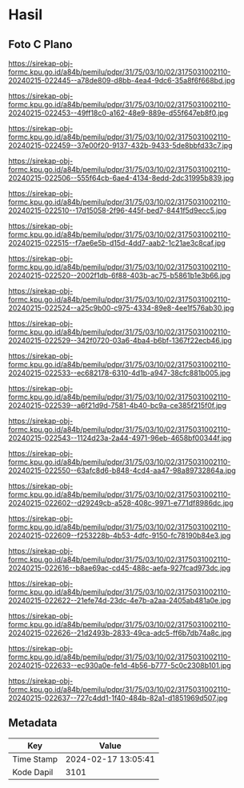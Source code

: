 # Hasil

## Foto C Plano

https://sirekap-obj-formc.kpu.go.id/a84b/pemilu/pdpr/31/75/03/10/02/3175031002110-20240215-022445--a78de809-d8bb-4ea4-9dc6-35a8f6f668bd.jpg

https://sirekap-obj-formc.kpu.go.id/a84b/pemilu/pdpr/31/75/03/10/02/3175031002110-20240215-022453--49ff18c0-a162-48e9-889e-d55f647eb8f0.jpg

https://sirekap-obj-formc.kpu.go.id/a84b/pemilu/pdpr/31/75/03/10/02/3175031002110-20240215-022459--37e00f20-9137-432b-9433-5de8bbfd33c7.jpg

https://sirekap-obj-formc.kpu.go.id/a84b/pemilu/pdpr/31/75/03/10/02/3175031002110-20240215-022506--555f64cb-6ae4-4134-8edd-2dc31995b839.jpg

https://sirekap-obj-formc.kpu.go.id/a84b/pemilu/pdpr/31/75/03/10/02/3175031002110-20240215-022510--17d15058-2f96-445f-bed7-8441f5d9ecc5.jpg

https://sirekap-obj-formc.kpu.go.id/a84b/pemilu/pdpr/31/75/03/10/02/3175031002110-20240215-022515--f7ae6e5b-d15d-4dd7-aab2-1c21ae3c8caf.jpg

https://sirekap-obj-formc.kpu.go.id/a84b/pemilu/pdpr/31/75/03/10/02/3175031002110-20240215-022520--2002f1db-6f88-403b-ac75-b5861b1e3b66.jpg

https://sirekap-obj-formc.kpu.go.id/a84b/pemilu/pdpr/31/75/03/10/02/3175031002110-20240215-022524--a25c9b00-c975-4334-89e8-4ee1f576ab30.jpg

https://sirekap-obj-formc.kpu.go.id/a84b/pemilu/pdpr/31/75/03/10/02/3175031002110-20240215-022529--342f0720-03a6-4ba4-b6bf-1367f22ecb46.jpg

https://sirekap-obj-formc.kpu.go.id/a84b/pemilu/pdpr/31/75/03/10/02/3175031002110-20240215-022533--ec682178-6310-4d1b-a947-38cfc881b005.jpg

https://sirekap-obj-formc.kpu.go.id/a84b/pemilu/pdpr/31/75/03/10/02/3175031002110-20240215-022539--a6f21d9d-7581-4b40-bc9a-ce385f215f0f.jpg

https://sirekap-obj-formc.kpu.go.id/a84b/pemilu/pdpr/31/75/03/10/02/3175031002110-20240215-022543--1124d23a-2a44-4971-96eb-4658bf00344f.jpg

https://sirekap-obj-formc.kpu.go.id/a84b/pemilu/pdpr/31/75/03/10/02/3175031002110-20240215-022550--63afc8d6-b848-4cd4-aa47-98a89732864a.jpg

https://sirekap-obj-formc.kpu.go.id/a84b/pemilu/pdpr/31/75/03/10/02/3175031002110-20240215-022602--d29249cb-a528-408c-9971-e771df8986dc.jpg

https://sirekap-obj-formc.kpu.go.id/a84b/pemilu/pdpr/31/75/03/10/02/3175031002110-20240215-022609--f253228b-4b53-4dfc-9150-fc78190b84e3.jpg

https://sirekap-obj-formc.kpu.go.id/a84b/pemilu/pdpr/31/75/03/10/02/3175031002110-20240215-022616--b8ae69ac-cd45-488c-aefa-927fcad973dc.jpg

https://sirekap-obj-formc.kpu.go.id/a84b/pemilu/pdpr/31/75/03/10/02/3175031002110-20240215-022622--21efe74d-23dc-4e7b-a2aa-2405ab481a0e.jpg

https://sirekap-obj-formc.kpu.go.id/a84b/pemilu/pdpr/31/75/03/10/02/3175031002110-20240215-022626--21d2493b-2833-49ca-adc5-ff6b7db74a8c.jpg

https://sirekap-obj-formc.kpu.go.id/a84b/pemilu/pdpr/31/75/03/10/02/3175031002110-20240215-022633--ec930a0e-fe1d-4b56-b777-5c0c2308b101.jpg

https://sirekap-obj-formc.kpu.go.id/a84b/pemilu/pdpr/31/75/03/10/02/3175031002110-20240215-022637--727c4dd1-1f40-484b-82a1-d1851969d507.jpg


## Metadata

| Key        | Value               |
| ---------- | ------------------- |
| Time Stamp | 2024-02-17 13:05:41 |
| Kode Dapil | 3101                |



